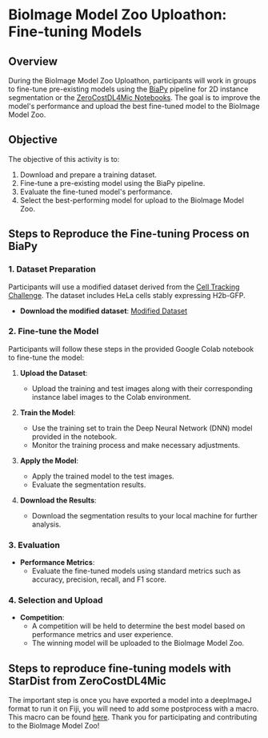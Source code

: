 # BioImage Model Zoo Uploathon: Fine-tuning Models

## Overview

During the BioImage Model Zoo Uploathon, participants will work in groups to fine-tune pre-existing models using the [BiaPy](https://biapy.readthedocs.io/en/latest/) pipeline for 2D instance segmentation or the [ZeroCostDL4Mic Notebooks](https://github.com/HenriquesLab/ZeroCostDL4Mic/wiki). The goal is to improve the model's performance and upload the best fine-tuned model to the BioImage Model Zoo.

## Objective

The objective of this activity is to:

1. Download and prepare a training dataset.
2. Fine-tune a pre-existing model using the BiaPy pipeline.
3. Evaluate the fine-tuned model's performance.
4. Select the best-performing model for upload to the BioImage Model Zoo.

## Steps to Reproduce the Fine-tuning Process on BiaPy

### 1. Dataset Preparation

Participants will use a modified dataset derived from the [Cell Tracking Challenge](https://celltrackingchallenge.net/2d-datasets/). The dataset includes HeLa cells stably expressing H2b-GFP.

- **Download the modified dataset**: [Modified Dataset](https://drive.google.com/drive/folders/1lbqKWKpwTt4vTb1eC4-Wy1Ong3rcYJA5?usp=sharing)

### 2. Fine-tune the Model

Participants will follow these steps in the provided Google Colab notebook to fine-tune the model:

1. **Upload the Dataset**:
   - Upload the training and test images along with their corresponding instance label images to the Colab environment.

2. **Train the Model**:
   - Use the training set to train the Deep Neural Network (DNN) model provided in the notebook.
   - Monitor the training process and make necessary adjustments.

3. **Apply the Model**:
   - Apply the trained model to the test images.
   - Evaluate the segmentation results.

4. **Download the Results**:
   - Download the segmentation results to your local machine for further analysis.

### 3. Evaluation

- **Performance Metrics**:
  - Evaluate the fine-tuned models using standard metrics such as accuracy, precision, recall, and F1 score.

### 4. Selection and Upload

- **Competition**:
  - A competition will be held to determine the best model based on performance metrics and user experience.
  - The winning model will be uploaded to the BioImage Model Zoo.


## Steps to reproduce fine-tuning models with StarDist from ZeroCostDL4Mic

The important step is once you have exported a model into a deepImageJ format to run it on Fiji, you will need to add some postprocess with a macro. This macro can be found [here](https://github.com/deepimagej/imagej-macros/blob/master/StarDist2D_Post-processing.ijm).
Thank you for participating and contributing to the BioImage Model Zoo!
